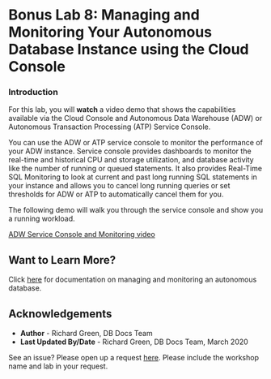 
<!-- Updated March, 2020 -->

# Bonus Lab 8: Managing and Monitoring Your Autonomous Database Instance using the Cloud Console

### Introduction

For this lab, you will **watch** a video demo that shows the capabilities available via the Cloud Console and Autonomous Data Warehouse (ADW) or Autonomous Transaction Processing (ATP) Service Console.

You can use the ADW or ATP service console to monitor the performance of your ADW instance. Service console provides dashboards to monitor the real-time and historical CPU and storage utilization, and database activity like the number of running or queued statements. It also provides Real-Time SQL Monitoring to  look at current and past long running SQL statements in your instance and allows you to cancel long running queries or set thresholds for ADW or ATP to automatically cancel them for you.

The following demo will walk you through the service console and show you a running workload.

<a href="https://www.youtube.com/watch?v=Imxl2JiYicQ&autoplay=0&html5=1">ADW Service Console and Monitoring video</a>

## Want to Learn More?

Click [here](https://docs.oracle.com/en/cloud/paas/autonomous-data-warehouse-cloud/user/manage-service.html#GUID-759EFFFA-9FAC-4439-B47F-281E470E01DE) for documentation on managing and monitoring an autonomous database.

## Acknowledgements

- **Author** - Richard Green, DB Docs Team
- **Last Updated By/Date** - Richard Green, DB Docs Team, March 2020

See an issue?  Please open up a request [here](https://github.com/oracle/learning-library/issues).   Please include the workshop name and lab in your request.
